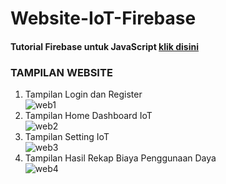 # Website-IoT-Firebase

#### Tutorial Firebase untuk JavaScript [klik disini](https://github.com/ASNProject/Firebase-JavaScript.git)

### TAMPILAN WEBSITE<br/>
1. Tampilan Login dan Register<br/>
![web1](https://user-images.githubusercontent.com/49858542/138451412-75b755d4-8c35-4140-95ce-248c9d28d21b.JPG)<br/>
2. Tampilan Home Dashboard IoT<br/>
![web2](https://user-images.githubusercontent.com/49858542/138451416-f3abf799-bf19-4b93-8df5-bff8f3055b7f.JPG)<br/>
3. Tampilan Setting IoT<br/>
![web3](https://user-images.githubusercontent.com/49858542/138451418-bd8fd724-0bc3-42cb-949b-e499a255d70d.JPG)<br/>
4. Tampilan Hasil Rekap Biaya Penggunaan Daya<br/>
![web4](https://user-images.githubusercontent.com/49858542/138451422-912f90e6-8350-49e9-9528-f52ddff6f539.JPG)<br/>
